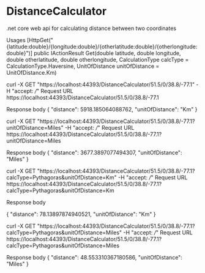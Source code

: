 # DistanceCalculator
.net core web api for calculating distance between two coordinates

Usages
[HttpGet("{latitude:double}/{longitude:double}/{otherlatitude:double}/{otherlongitude:double}")]
public IActionResult Get(double latitude, double longitude, double otherlatitude, double otherlongitude, CalculationType calcType = CalculationType.Haversine, UnitOfDistance unitOfDistance = UnitOfDistance.Km)
    


curl -X GET "https://localhost:44393/DistanceCalculator/51.5/0/38.8/-77.1" -H  "accept: */*"
Request URL
https://localhost:44393/DistanceCalculator/51.5/0/38.8/-77.1

Response body
{
  "distance": 5918.185064088762,
  "unitOfDistance": "Km"
}



curl -X GET "https://localhost:44393/DistanceCalculator/51.5/0/38.8/-77.1?unitOfDistance=Miles" -H  "accept: */*"
Request URL
https://localhost:44393/DistanceCalculator/51.5/0/38.8/-77.1?unitOfDistance=Miles

Response body
{
  "distance": 3677.3897077494307,
  "unitOfDistance": "Miles"
}



curl -X GET "https://localhost:44393/DistanceCalculator/51.5/0/38.8/-77.1?calcType=Pythagoras&unitOfDistance=Km" -H  "accept: */*"
Request URL
https://localhost:44393/DistanceCalculator/51.5/0/38.8/-77.1?calcType=Pythagoras&unitOfDistance=Km

Response body

{
  "distance": 78.13897874940521,
  "unitOfDistance": "Km"
}

curl -X GET "https://localhost:44393/DistanceCalculator/51.5/0/38.8/-77.1?calcType=Pythagoras&unitOfDistance=Miles" -H  "accept: */*"
Request URL
https://localhost:44393/DistanceCalculator/51.5/0/38.8/-77.1?calcType=Pythagoras&unitOfDistance=Miles

Response body
{
  "distance": 48.553310367180586,
  "unitOfDistance": "Miles"
}
